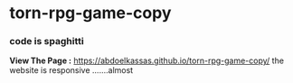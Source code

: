 # torn-rpg-game-copy
### code is spaghitti
__View The Page :__ https://abdoelkassas.github.io/torn-rpg-game-copy/
the website is responsive .......almost
